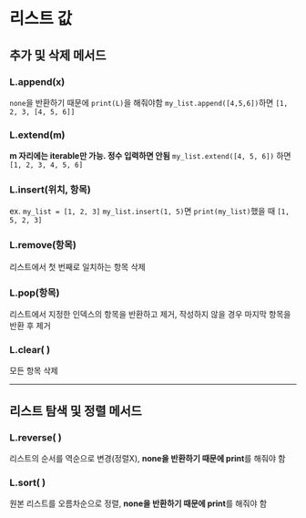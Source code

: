 # 리스트 값 
## 추가 및 삭제 메서드
### L.append(x) 
`none`을 반환하기 때문에 `print(L)`을 해줘야함
`my_list.append([4,5,6])`하면 `[1, 2, 3, [4, 5, 6]]`

### L.extend(m) 
**m 자리에는 iterable만 가능. 정수 입력하면 안됨**
`my_list.extend([4, 5, 6])` 하면 `[1, 2, 3, 4, 5, 6]`

### L.insert(위치, 항목)
ex. `my_list = [1, 2, 3]`
`my_list.insert(1, 5)`면 `print(my_list)`했을 때 `[1, 5, 2, 3]`

### L.remove(항목)
리스트에서 첫 번째로 일치하는 항목 삭제

### L.pop(항목)
리스트에서 지정한 인덱스의 항목을 반환하고 제거, 작성하지 않을 경우 마지막 항목을 반환 후 제거

### L.clear( )
모든 항목 삭제

---

## 리스트 탐색 및 정렬 메서드
### L.reverse( ) 
리스트의 순서를 역순으로 변경(정렬X), **none을 반환하기 때문에 print**를 해줘야 함

### L.sort( )
원본 리스트를 오름차순으로 정렬, **none을 반환하기 때문에 print**를 해줘야 함
